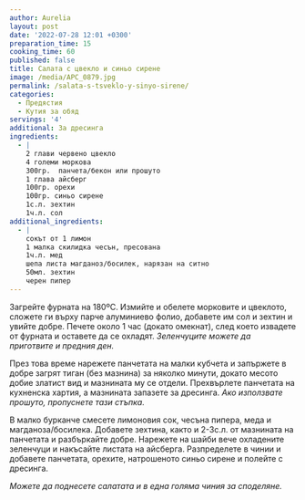 ```yaml
---
author: Aurelia
layout: post
date: '2022-07-28 12:01 +0300'
preparation_time: 15
cooking_time: 60
published: false
title: Салата с цвекло и синьо сирене
image: /media/APC_0879.jpg
permalink: /salata-s-tsveklo-y-sinyo-sirene/
categories:
  - Предястия
  - Кутия за обяд
servings: '4'
additional: За дресинга
ingredients:
  - |
    2 глави червено цвекло
    4 големи моркова
    300гр.  панчета/бекон или прошуто
    1 глава айсберг
    100гр. орехи
    100гр. синьо сирене
    1с.л. зехтин
    1ч.л. сол
additional_ingredients:
  - |
    сокът от 1 лимон
    1 малка скилидка чесън, пресована
    1ч.л. мед
    шепа листа магданоз/босилек, нарязан на ситно
    50мл. зехтин
    черен пипер
---
```

Загрейте фурната на 180ºС. Измийте и обелете морковите и цвеклото, сложете ги върху парче алуминиево фолио, добавете им сол и зехтин и увийте добре. Печете около 1 час (докато омекнат), след което извадете от фурната и оставете да се охладят. _Зеленчуците можете да приготвите и предния ден._

През това време нарежете панчетата на малки кубчета и запържете в добре загрят тиган (без мазнина) за няколко минути, докато месото добие златист вид и мазнината му се отдели.  Прехвърлете панчетата на кухненска хартия, а мазнината запазете за дресинга. _Ако използвате прошуто, пропуснете тази стъпка._

В малко бурканче смесете лимоновия сок, чесъна пипера, меда и магданоза/босилека. Добавете зехтина, както и 2-3с.л. от мазнината на панчетата и разбъркайте добре. 
Нарежете на шайби вече охладените зеленчуци и накъсайте листата на айсберга. 
Разпределете в чинии и добавете панчетата, орехите, натрошеното синьо сирене и полейте с дресинга. 

_Можете да поднесете салатата и в една голяма чиния за споделяне._